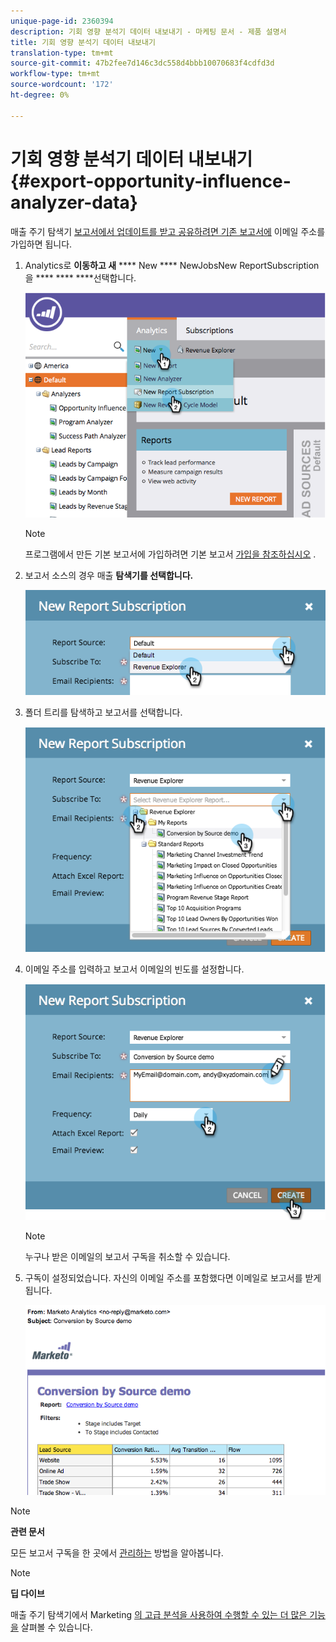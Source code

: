 ```yaml
---
unique-page-id: 2360394
description: 기회 영향 분석기 데이터 내보내기 - 마케팅 문서 - 제품 설명서
title: 기회 영향 분석기 데이터 내보내기
translation-type: tm+mt
source-git-commit: 47b2fee7d146c3dc558d4bbb10070683f4cdfd3d
workflow-type: tm+mt
source-wordcount: '172'
ht-degree: 0%

---
```



# 기회 영향 분석기 데이터 내보내기 {#export-opportunity-influence-analyzer-data}

매출 주기 탐색기 [보고서에서 업데이트를 받고 공유하려면 기존 보고서에](http://docs.marketo.com/display/docs/revenue+cycle+analytics) 이메일 주소를 가입하면 됩니다.

1. Analytics로 **이동하고 새** **** New **** NewJobsNew ReportSubscription을 **** **** ****&#x200B;선택합니다.

   ![](assets/image2014-9-17-12-3a40-3a46.png)

   >[!NOTE]
   >
   >프로그램에서 만든 기본 보고서에 가입하려면 기본 보고서 [가입을 참조하십시오](../../../../product-docs/reporting/basic-reporting/report-subscriptions/subscribe-to-a-basic-report.md) .

1. 보고서 소스의 경우 매출 **탐색기를 선택합니다.**

   ![](assets/image2014-9-17-12-3a42-3a15.png)

1. 폴더 트리를 탐색하고 보고서를 선택합니다.

   ![](assets/image2014-9-17-12-3a42-3a24.png)

1. 이메일 주소를 입력하고 보고서 이메일의 빈도를 설정합니다.

   ![](assets/image2014-9-17-12-3a42-3a29.png)

   >[!NOTE]
   >
   >누구나 받은 이메일의 보고서 구독을 취소할 수 있습니다.

1. 구독이 설정되었습니다. 자신의 이메일 주소를 포함했다면 이메일로 보고서를 받게 됩니다.

   ![](assets/image2014-9-17-12-3a42-3a53.png)

>[!NOTE]
>
>**관련 문서**
>
>모든 보고서 구독을 한 곳에서 [관리하는](../../../../product-docs/reporting/basic-reporting/report-subscriptions/manage-report-subscriptions.md) 방법을 알아봅니다.

>[!NOTE]
>
>**딥 다이브**
>
>매출 주기 탐색기에서 Marketing [의 고급 분석을 사용하여 수행할 수 있는 더 많은 기능을](http://docs.marketo.com/display/docs/revenue+cycle+analytics) 살펴볼 수 있습니다.

